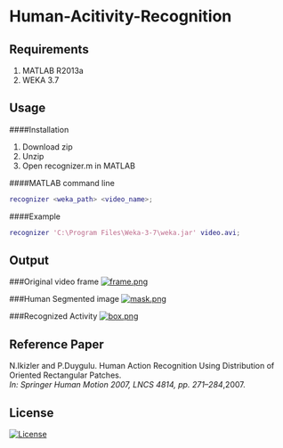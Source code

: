 # Human-Acitivity-Recognition

Requirements
------------
1. MATLAB R2013a  
2. WEKA 3.7

Usage 
-----

####Installation

1. Download zip 
2. Unzip 
3. Open recognizer.m in MATLAB 

####MATLAB command line
```matlab
recognizer <weka_path> <video_name>;
```
####Example
```matlab
recognizer 'C:\Program Files\Weka-3-7\weka.jar' video.avi;
```

Output
------
###Original video frame
[![frame.png](https://s3.postimg.org/5a8votdrn/frame.png)](https://postimg.org/image/84c129fxr/)

###Human Segmented image
[![mask.png](https://s4.postimg.org/90btq8j71/mask.png)](https://postimg.org/image/nwacxtull/)

###Recognized Activity
[![box.png](https://s4.postimg.org/nukgkv8v1/box.png)](https://postimg.org/image/w02ij0x3t/)

Reference Paper
---------------
N.Ikizler and P.Duygulu. Human Action Recognition Using Distribution of Oriented Rectangular Patches.  
*In: Springer Human Motion 2007, LNCS 4814, pp. 271–284*,2007. 

License
-------
[![License](https://s3.postimg.org/5h9joly3n/license.png)](https://postimg.org/image/g43cu168v/)
